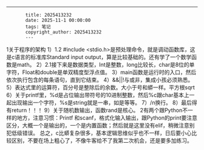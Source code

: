 ---
           title: 2025413232
           date: 2025-11-1 00:00:00
           tags: 笔记
           copyright_author: 2025413232
           ---
           

﻿﻿1关于程序的架构
1）1.2 #include <stdio.h>是预处理命令，就是调动函数库，这是c语言的标准库Standard input output，算是比较基础的。还有学了一个数学函数是math。
2）2.1接下来是数据类型，Int是整数，long比较长，char是8位的单字符，Float和double是单双精度型浮点值。
3）main函数是运行时的入口，然后依次执行包含的每条语句，直到它结束。
4）&&||!与或非，集成小孩必须熟悉。
5）表达式里的运算符，百分号是整除后的余数。大小于号和蟒一样。平方根sqrt
6）关于printf里，%d是占位输出带符号的10进制整数，然后%c跟char基本上一起出现输出一个字符，%s是string就是一串，如是等等。
7）/n换行。
8）最后得有return！！！
9）关于随机数输出，函数rand是核心。
2有两个跟Python不一样的地方，注意习惯：Printf 和scanf，格式化输入输出，跟Python的print要注意区分，大概一个是输出的，一个是内置函数；然后就是这里没有elif，稍微注意别犯低级错误。
总之，c比蟒复杂很多，基本逻辑思维似乎也不一样，日后要小心比较区别，不要在场上粗心了，不像牛客给不了我第二次机会，还是要多加练习。

